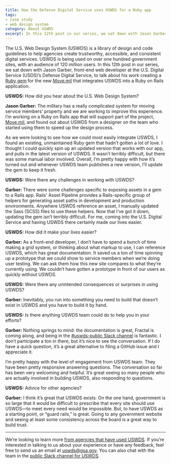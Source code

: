 ```yaml
---
title: How the Defense Digital Service uses USWDS for a Ruby app
tags:
- case study
- web design system
category: About USWDS
excerpt: In this 12th post in our series, we sat down with Jason Garber, front-end web developer at the U.S. Digital Service’s Defense Digital Service, to talk about his work creating a Ruby gem that integrates USWDS into a Ruby on Rails application.
---
```


The U.S. Web Design System (USWDS) is a library of design and code guidelines to help agencies create trustworthy, accessible, and consistent digital services. USWDS is being used on over one hundred government sites, with an audience of 120 million users. In this 12th post in our series, we sat down with Jason Garber, front-end web developer at the U.S. Digital Service (USDS)’s Defense Digital Service, to talk about his work creating a [Ruby gem](https://en.wikipedia.org/wiki/RubyGems) for the new [Move.mil](https://www.move.mil/) that integrates USWDS into a Ruby on Rails application.


**USWDS:** How did you hear about the U.S. Web Design System?

**Jason Garber:** The military has a really complicated system for moving service members’ property and we are working to improve this experience. I’m working on a Ruby on Rails app that will support part of the project, [Move.mil](https://www.move.mil/), and found out about USWDS from a designer on the team who started using them to speed up the design process.

As we were looking to see how we could most easily integrate USWDS, I found an existing, unmaintained Ruby gem that hadn’t gotten a lot of love. I thought I could quickly spin up an updated version that works with our app, and pulls in the latest version of USWDS. It wasn’t terribly difficult, but there was some manual labor involved. Overall, I’m pretty happy with how it’s turned out and whenever USWDS team publishes a new version, I’ll update the gem to keep it fresh.


**USWDS:** Were there any challenges in working with USWDS?

**Garber:** There were some challenges specific to exposing assets in a gem to a Rails app. Rails' Asset Pipeline provides a Rails-specific group of helpers for generating asset paths in development and production environments. Anywhere USWDS reference an asset, I manually updated the Sass (SCSS) files to use these helpers. Now that I’ve got it down, updating the gem isn’t terribly difficult. For me, coming into the U.S. Digital Service and having USWDS there certainly made our lives easier.


**USWDS:** How did it make your lives easier?

**Garber:** As a front-end developer, I don’t have to spend a bunch of time making a grid system, or thinking about what markup to use, I can reference USWDS, which has great documentation. It saved us a ton of time spinning up a prototype that we could show to service members when we’re doing user testing. We can ask them how this new site compares to what they’re currently using. We couldn’t have gotten a prototype in front of our users as quickly without USWDS. 


**USWDS:** Were there any unintended consequences or surprises in using USWDS?

**Garber:** Inevitably, you run into something you need to build that doesn’t exist in USWDS and you have to build it by hand. 


**USWDS:** Is there anything USWDS team could do to help you in your efforts?

**Garber:** Nothing springs to mind: the documentation is great, Fractal is coming along, and being in the [#uswds-public Slack channel](https://chat.18f.gov/) is fantastic. I don’t participate a ton in there, but it’s nice to see the conversation. If I do have a quick question, it’s a great alternative to filing a GitHub issue and I appreciate it.

I’m pretty happy with the level of engagement from USWDS team. They have been pretty responsive answering questions. The conversation so far has been very welcoming and helpful. It’s great seeing so many people who are actually involved in building USWDS, also responding to questions.


**USWDS:** Advice for other agencies?

**Garber:** I think it’s great that USWDS exists. On the one hand, government is so large that it would be difficult to prescribe that every site should use USWDS—to meet every need would be impossible. But, to have USWDS as a starting point, or “guard rails,” is great. Going to any government website and seeing at least some consistency across the board is a great way to build trust.

---

We’re looking to learn more [from agencies that have used USWDS](https://github.com/uswds/uswds/blob/develop/docs/WHO_IS_USING_USWDS.md). If you’re interested in talking to us about your experience or have any feedback, feel free to send us an email at [uswds@gsa.gov](mailto:uswds@gsa.gov). You can also chat with the team in the [public Slack channel for USWDS](https://chat.18f.gov/).
